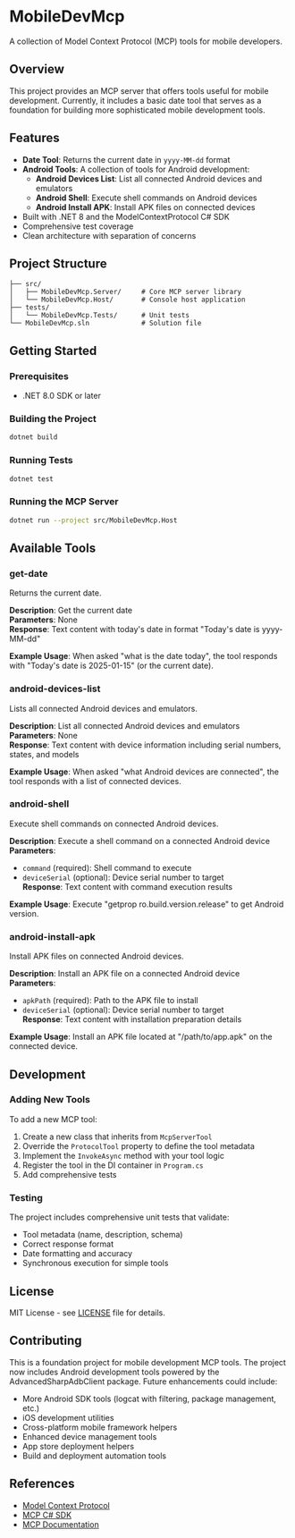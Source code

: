 # MobileDevMcp

A collection of Model Context Protocol (MCP) tools for mobile developers.

## Overview

This project provides an MCP server that offers tools useful for mobile development. Currently, it includes a basic date tool that serves as a foundation for building more sophisticated mobile development tools.

## Features

- **Date Tool**: Returns the current date in `yyyy-MM-dd` format
- **Android Tools**: A collection of tools for Android development:
  - **Android Devices List**: List all connected Android devices and emulators
  - **Android Shell**: Execute shell commands on Android devices
  - **Android Install APK**: Install APK files on connected devices
- Built with .NET 8 and the ModelContextProtocol C# SDK
- Comprehensive test coverage
- Clean architecture with separation of concerns

## Project Structure

```
├── src/
│   ├── MobileDevMcp.Server/     # Core MCP server library
│   └── MobileDevMcp.Host/       # Console host application
├── tests/
│   └── MobileDevMcp.Tests/      # Unit tests
└── MobileDevMcp.sln             # Solution file
```

## Getting Started

### Prerequisites

- .NET 8.0 SDK or later

### Building the Project

```bash
dotnet build
```

### Running Tests

```bash
dotnet test
```

### Running the MCP Server

```bash
dotnet run --project src/MobileDevMcp.Host
```

## Available Tools

### get-date

Returns the current date.

**Description**: Get the current date  
**Parameters**: None  
**Response**: Text content with today's date in format "Today's date is yyyy-MM-dd"

**Example Usage**:
When asked "what is the date today", the tool responds with "Today's date is 2025-01-15" (or the current date).

### android-devices-list

Lists all connected Android devices and emulators.

**Description**: List all connected Android devices and emulators  
**Parameters**: None  
**Response**: Text content with device information including serial numbers, states, and models

**Example Usage**:
When asked "what Android devices are connected", the tool responds with a list of connected devices.

### android-shell

Execute shell commands on connected Android devices.

**Description**: Execute a shell command on a connected Android device  
**Parameters**: 
- `command` (required): Shell command to execute
- `deviceSerial` (optional): Device serial number to target  
**Response**: Text content with command execution results

**Example Usage**:
Execute "getprop ro.build.version.release" to get Android version.

### android-install-apk

Install APK files on connected Android devices.

**Description**: Install an APK file on a connected Android device  
**Parameters**: 
- `apkPath` (required): Path to the APK file to install
- `deviceSerial` (optional): Device serial number to target  
**Response**: Text content with installation preparation details

**Example Usage**:
Install an APK file located at "/path/to/app.apk" on the connected device.

## Development

### Adding New Tools

To add a new MCP tool:

1. Create a new class that inherits from `McpServerTool`
2. Override the `ProtocolTool` property to define the tool metadata
3. Implement the `InvokeAsync` method with your tool logic
4. Register the tool in the DI container in `Program.cs`
5. Add comprehensive tests

### Testing

The project includes comprehensive unit tests that validate:
- Tool metadata (name, description, schema)
- Correct response format
- Date formatting and accuracy
- Synchronous execution for simple tools

## License

MIT License - see [LICENSE](LICENSE) file for details.

## Contributing

This is a foundation project for mobile development MCP tools. The project now includes Android development tools powered by the AdvancedSharpAdbClient package. Future enhancements could include:

- More Android SDK tools (logcat with filtering, package management, etc.)
- iOS development utilities
- Cross-platform mobile framework helpers
- Enhanced device management tools
- App store deployment helpers
- Build and deployment automation tools

## References

- [Model Context Protocol](https://modelcontextprotocol.io/)
- [MCP C# SDK](https://github.com/modelcontextprotocol/csharp-sdk)
- [MCP Documentation](https://modelcontextprotocol.github.io/csharp-sdk/api/ModelContextProtocol.html)
